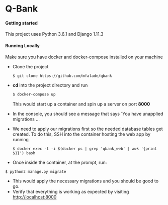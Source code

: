 # Q-Bank


#### Getting started
This project uses Python 3.6.1 and Django 1.11.3

#### Running Locally
Make sure you have docker and docker-compose installed on your machine


+ Clone the project 

    ```bash
    $ git clone https://github.com/mfalade/qbank
    ```
+ **cd** into the project directory and run
    ```bash
    $ docker-compose up
    ```
    This would start up a container and spin up a server on port **8000** 

+ In the console, you should see a message that says `You have <x> unapplied migrations ...

+ We need to apply our migrations first so the needed database tables get created. To do this, SSH into the container hosting the web app by running

    ```
    $ docker exec -t -i $(docker ps | grep 'qbank_web' | awk '{print $1}') bash
    ```
+ Once inside the container, at the prompt, run:
```
$ python3 manage.py migrate
```
+ This would apply the necessary migrations and you should be good to go.
+ Verify that everything is working as expected by visiting [http://localhost:8000](http://localhost:8000)



